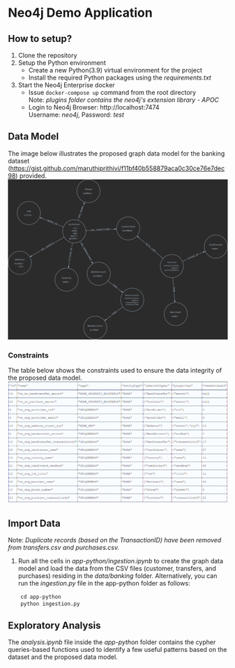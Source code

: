 # Neo4j Demo Application
## How to setup?
1. Clone the repository
2. Setup the Python environment
    * Create a new Python(3.9) virtual environment for the project<br>
    * Install the required Python packages using the *requirements.txt*
3. Start the Neo4j Enterprise docker
    * Issue ```docker-compose up``` command from the root directory<br>
    Note: *plugins folder contains the neo4j's extension library - APOC*
    * Login to Neo4j Browser: http://localhost:7474<br>
    Username: *neo4j*, Password: *test*

## Data Model
The image below illustrates the proposed graph data model for the banking dataset (https://gist.github.com/maruthiprithivi/f11bf40b558879aca0c30ce76e7dec98) provided.
![Graph data model](./data-model/dataModel-banking.png "Graph data model")

### Constraints
The table below shows the constraints used to ensure the data integrity of the proposed data model.
![Graph data model](./data-model/constraints-banking.png "Graph data model")
## Import Data
Note: *Duplicate records (based on the TransactionID) have been removed from transfers.csv and purchases.csv.* 
1. Run all the cells in *app-python/ingestion.ipynb* to create the graph data model and load the data from the CSV files (customer, transfers, and purchases) residing in the *data/banking* folder.
Alternatively, you can run the *ingestion.py* file in the app-python folder as follows:
```
    cd app-python
    python ingestion.py
```

## Exploratory Analysis
The *analysis.ipynb* file inside the *app-python* folder contains the cypher queries-based functions used to identify a few useful patterns based on the dataset and the proposed data model.